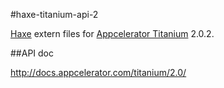 #haxe-titanium-api-2

[Haxe](http://haxe.org/) extern files for [Appcelerator Titanium](http://www.appcelerator.com/platform/) 2.0.2.

##API doc

http://docs.appcelerator.com/titanium/2.0/